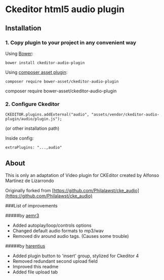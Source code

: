 # Ckeditor html5 audio plugin

## Installation
### 1. Copy plugin to your project in any convenient way

Using [Bower](http://bower.io/):

	bower install ckeditor-audio-plugin


Using [composer asset plugin](https://github.com/francoispluchino/composer-asset-plugin):

	composer require bower-asset/ckeditor-audio-plugin

composer require bower-asset/ckeditor-audio-plugin


### 2. Configure Ckeditor

	CKEDITOR.plugins.addExternal("audio", "assets/vendor/ckeditor-audio-plugin/audio/plugin.js");

(or other installation path)

Inside config:

	extraPlugins: "...,audio"
## About
This is only an adaptation of Video plugin for CKEditor created by Alfonso Martínez de Lizarrondo

Originally forked from [https://github.com/Philalawst/cke_audio](https://github.com/Philalawst/cke_audio)

###List of improvements

#####by [aemr3](https://github.com/aemr3/cke_audio)
- Added autoplay/loop/controls options
- Changed default audio formats to mp3/wav
- Removed div around audio tags. (Causes some trouble)

#####by [harentius](https://github.com/harentius/cke-audio-plugin)
- Added plugin button to 'insert' group, stylized for Ckeditor 4
- Removed redundant second upload field
- Improved this readme
- Added file upload tab
